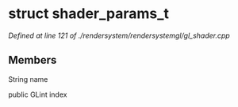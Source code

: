 # struct shader_params_t

*Defined at line 121 of ./rendersystem/rendersystemgl/gl_shader.cpp*

## Members

String name

public GLint index



